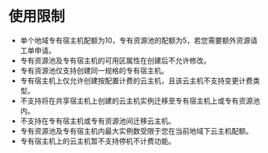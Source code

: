 # 使用限制

* 单个地域专有宿主机配额为10，专有资源池的配额为5，若您需要额外资源请工单申请。
* 专有资源池及专有宿主机的可用区属性在创建后不允许修改。
* 专有资源池仅支持创建同一规格的专有宿主机。
* 专有宿主机上仅允许创建按配置计费的云主机，且该云主机不支持变更计费类型。
* 不支持将在共享宿主机上创建的云主机实例迁移至专有宿主机上或专有资源池内。
* 不支持在专有宿主机或专有资源池间迁移云主机。
* 专有资源池及专有宿主机内最大实例数受限于您在当前地域下云主机配额。
* 专有宿主机上的云主机暂不支持停机不计费功能。
